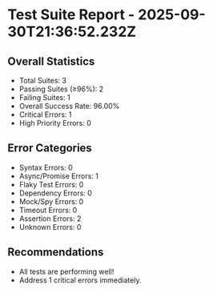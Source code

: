# Test Suite Report - 2025-09-30T21:36:52.232Z

## Overall Statistics
- Total Suites: 3
- Passing Suites (≥96%): 2
- Failing Suites: 1
- Overall Success Rate: 96.00%
- Critical Errors: 1
- High Priority Errors: 0

## Error Categories
- Syntax Errors: 0
- Async/Promise Errors: 1
- Flaky Test Errors: 0
- Dependency Errors: 0
- Mock/Spy Errors: 0
- Timeout Errors: 0
- Assertion Errors: 2
- Unknown Errors: 0

## Recommendations
- All tests are performing well!
- Address 1 critical errors immediately.


